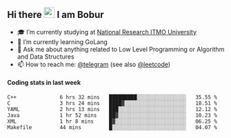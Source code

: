 ## Hi there <img src="https://media.giphy.com/media/hvRJCLFzcasrR4ia7z/giphy.gif" width="25px" height="25px"> I am Bobur

- :mortar_board: I’m currently studying at [National Research ITMO University](https://itmo.ru/)
- :seedling: I’m currently learning GoLang
- :speech_balloon: Ask me about anything related to Low Level Programming or Algorithm and Data Structures
- :mailbox: How to reach me: [@telegram](https://t.me/octoant) (see also [@leetcode](https://leetcode.com/octoant/))    

#### Coding stats in last week

<!--START_SECTION:waka-->

```text
C++              6 hrs 32 mins   █████████░░░░░░░░░░░░░░░░   35.55 %
C                3 hrs 24 mins   ████▓░░░░░░░░░░░░░░░░░░░░   18.51 %
YAML             2 hrs 13 mins   ███░░░░░░░░░░░░░░░░░░░░░░   12.12 %
Java             1 hr 52 mins    ██▓░░░░░░░░░░░░░░░░░░░░░░   10.23 %
XML              1 hr 8 mins     █▓░░░░░░░░░░░░░░░░░░░░░░░   06.25 %
Makefile         44 mins         █░░░░░░░░░░░░░░░░░░░░░░░░   04.07 %
```

<!--END_SECTION:waka-->
